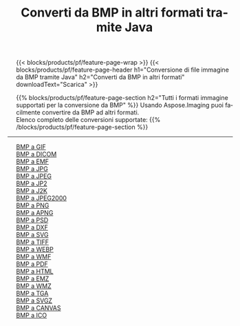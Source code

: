 ﻿---
title: Converti da BMP in altri formati tramite Java 
weight: 3920
url: /it/java/conversion/from/bmp 
lang: it
langdirlevel: 2
locales: zh-hans,ja,it,ru,de,es,fr,nl,id,lt,pl,pt,vi,tr,ko,zh-hant,ar,hi,th,sv,cs,uk,he
description: Usando Aspose.Imaging puoi facilmente convertire da BMP ad altri formati
---

{{< blocks/products/pf/feature-page-wrap >}}
{{< blocks/products/pf/feature-page-header h1="Conversione di file immagine da BMP tramite Java" h2="Converti da BMP in altri formati" downloadText="Scarica" >}}


{{% blocks/products/pf/feature-page-section  h2="Tutti i formati immagine supportati per la conversione da BMP" %}}
Usando Aspose.Imaging puoi facilmente convertire da BMP ad altri formati.
<br/>
Elenco completo delle conversioni supportate:
{{% /blocks/products/pf/feature-page-section %}}
<div class="container-fluid productfamilypage bg-gray">
    <div class="convertypes bg-gray agp-content section">
        <div class="container">
		<hr style="margin-left:-20px;"/>
		<div class="row other-converters">
		    <div class='col-md-2 other-converter remove-lp remove-rp'><a href="/imaging/it/java/conversion/bmp-to-gif" >BMP a GIF</a></div><div class='col-md-2 other-converter remove-lp remove-rp'><a href="/imaging/it/java/conversion/bmp-to-dicom" >BMP a DICOM</a></div><div class='col-md-2 other-converter remove-lp remove-rp'><a href="/imaging/it/java/conversion/bmp-to-emf" >BMP a EMF</a></div><div class='col-md-2 other-converter remove-lp remove-rp'><a href="/imaging/it/java/conversion/bmp-to-jpg" >BMP a JPG</a></div><div class='col-md-2 other-converter remove-lp remove-rp'><a href="/imaging/it/java/conversion/bmp-to-jpeg" >BMP a JPEG</a></div><div class='col-md-2 other-converter remove-lp remove-rp'><a href="/imaging/it/java/conversion/bmp-to-jp2" >BMP a JP2</a></div><div class='col-md-2 other-converter remove-lp remove-rp'><a href="/imaging/it/java/conversion/bmp-to-j2k" >BMP a J2K</a></div><div class='col-md-2 other-converter remove-lp remove-rp'><a href="/imaging/it/java/conversion/bmp-to-jpeg2000" >BMP a JPEG2000</a></div><div class='col-md-2 other-converter remove-lp remove-rp'><a href="/imaging/it/java/conversion/bmp-to-png" >BMP a PNG</a></div><div class='col-md-2 other-converter remove-lp remove-rp'><a href="/imaging/it/java/conversion/bmp-to-apng" >BMP a APNG</a></div><div class='col-md-2 other-converter remove-lp remove-rp'><a href="/imaging/it/java/conversion/bmp-to-psd" >BMP a PSD</a></div><div class='col-md-2 other-converter remove-lp remove-rp'><a href="/imaging/it/java/conversion/bmp-to-dxf" >BMP a DXF</a></div><div class='col-md-2 other-converter remove-lp remove-rp'><a href="/imaging/it/java/conversion/bmp-to-svg" >BMP a SVG</a></div><div class='col-md-2 other-converter remove-lp remove-rp'><a href="/imaging/it/java/conversion/bmp-to-tiff" >BMP a TIFF</a></div><div class='col-md-2 other-converter remove-lp remove-rp'><a href="/imaging/it/java/conversion/bmp-to-webp" >BMP a WEBP</a></div><div class='col-md-2 other-converter remove-lp remove-rp'><a href="/imaging/it/java/conversion/bmp-to-wmf" >BMP a WMF</a></div><div class='col-md-2 other-converter remove-lp remove-rp'><a href="/imaging/it/java/conversion/bmp-to-pdf" >BMP a PDF</a></div><div class='col-md-2 other-converter remove-lp remove-rp'><a href="/imaging/it/java/conversion/bmp-to-html" >BMP a HTML</a></div><div class='col-md-2 other-converter remove-lp remove-rp'><a href="/imaging/it/java/conversion/bmp-to-emz" >BMP a EMZ</a></div><div class='col-md-2 other-converter remove-lp remove-rp'><a href="/imaging/it/java/conversion/bmp-to-wmz" >BMP a WMZ</a></div><div class='col-md-2 other-converter remove-lp remove-rp'><a href="/imaging/it/java/conversion/bmp-to-tga" >BMP a TGA</a></div><div class='col-md-2 other-converter remove-lp remove-rp'><a href="/imaging/it/java/conversion/bmp-to-svgz" >BMP a SVGZ</a></div><div class='col-md-2 other-converter remove-lp remove-rp'><a href="/imaging/it/java/conversion/bmp-to-canvas" >BMP a CANVAS</a></div><div class='col-md-2 other-converter remove-lp remove-rp'><a href="/imaging/it/java/conversion/bmp-to-ico" >BMP a ICO</a></div>
                </div>
        </div>
    </div>
</div>
<br/>

